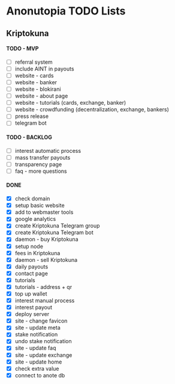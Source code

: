 # Anonutopia TODO Lists

## Kriptokuna

#### TODO - MVP

- [ ] referral system
- [ ] include AINT in payouts
- [ ] website - cards
- [ ] website - banker
- [ ] website - blokirani
- [ ] website - about page
- [ ] website - tutorials (cards, exchange, banker)
- [ ] website - crowdfunding (decentralization, exchange, bankers)
- [ ] press release
- [ ] telegram bot

#### TODO - BACKLOG

- [ ] interest automatic process
- [ ] mass transfer payouts
- [ ] transparency page
- [ ] faq - more questions

#### DONE

- [x] check domain
- [x] setup basic website
- [x] add to webmaster tools
- [x] google analytics
- [x] create Kriptokuna Telegram group
- [x] create Kriptokuna Telegram bot
- [x] daemon - buy Kriptokuna
- [x] setup node
- [x] fees in Kriptokuna
- [x] daemon - sell Kriptokuna
- [x] daily payouts
- [x] contact page
- [x] tutorials
- [x] tutorials - address + qr
- [x] top up wallet
- [x] interest manual process
- [x] interest payout
- [x] deploy server
- [x] site - change favicon
- [x] site - update meta
- [x] stake notification
- [x] undo stake notification
- [x] site - update faq
- [x] site - update exchange
- [x] site - update home
- [x] check extra value
- [x] connect to anote db
